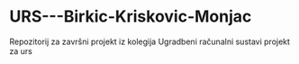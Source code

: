 # URS---Birkic-Kriskovic-Monjac
Repozitorij za završni projekt iz kolegija Ugradbeni računalni sustavi
projekt za urs
